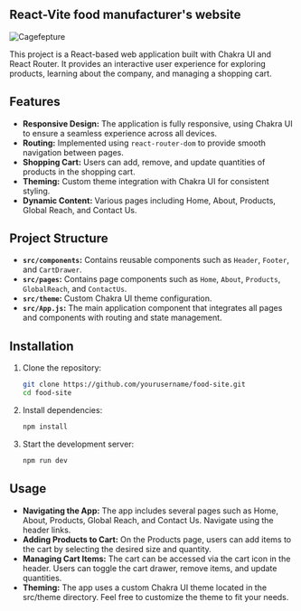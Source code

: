 ## React-Vite food manufacturer's website

![Cagefepture](https://github.com/user-attachments/assets/f70fe81e-fb84-4234-a380-b055fb2ae41c)

This project is a React-based web application built with Chakra UI and React Router. It provides an interactive user experience for exploring products, learning about the company, and managing a shopping cart.

## Features

- **Responsive Design:** The application is fully responsive, using Chakra UI to ensure a seamless experience across all devices.
- **Routing:** Implemented using `react-router-dom` to provide smooth navigation between pages.
- **Shopping Cart:** Users can add, remove, and update quantities of products in the shopping cart.
- **Theming:** Custom theme integration with Chakra UI for consistent styling.
- **Dynamic Content:** Various pages including Home, About, Products, Global Reach, and Contact Us.

## Project Structure

- **`src/components`:** Contains reusable components such as `Header`, `Footer`, and `CartDrawer`.
- **`src/pages`:** Contains page components such as `Home`, `About`, `Products`, `GlobalReach`, and `ContactUs`.
- **`src/theme`:** Custom Chakra UI theme configuration.
- **`src/App.js`:** The main application component that integrates all pages and components with routing and state management.

## Installation

1. Clone the repository:
   ```bash
   git clone https://github.com/yourusername/food-site.git
   cd food-site
   ```
2. Install dependencies:
   ```bash
   npm install
   ```
3. Start the development server:
   ```bash
   npm run dev
   ```
   
## Usage

- **Navigating the App:** The app includes several pages such as Home, About, Products, Global Reach, and Contact Us. Navigate using the header links.
- **Adding Products to Cart:** On the Products page, users can add items to the cart by selecting the desired size and quantity.
- **Managing Cart Items:** The cart can be accessed via the cart icon in the header. Users can toggle the cart drawer, remove items, and update quantities.
- **Theming:** The app uses a custom Chakra UI theme located in the src/theme directory. Feel free to customize the theme to fit your needs.
